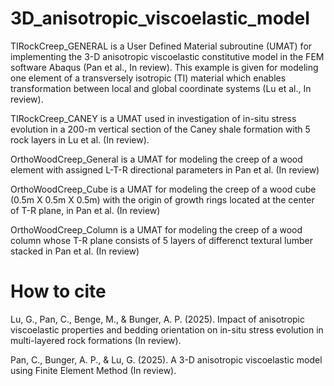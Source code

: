 # 3D_anisotropic_viscoelastic_model
TIRockCreep_GENERAL is a User Defined Material subroutine (UMAT) for implementing the 3-D anisotropic viscoelastic constitutive model in the FEM software Abaqus (Pan et al., In review). This example is given for modeling one element of a transversely isotropic (TI) material which enables transformation between local and global coordinate systems (Lu et al., In review).

TIRockCreep_CANEY is a UMAT used in investigation of in-situ stress evolution in a 200-m vertical section of the Caney shale formation with 5 rock layers in Lu et al. (In review).

OrthoWoodCreep_General is a UMAT for modeling the creep of a wood element with assigned L-T-R directional parameters in Pan et al. (In review)

OrthoWoodCreep_Cube is a UMAT for modeling the creep of a wood cube (0.5m X 0.5m X 0.5m) with the origin of growth rings located at the center of T-R plane, in Pan et al. (In review)

OrthoWoodCreep_Column is a UMAT for modeling the creep of a wood column whose T-R plane  consists of 5 layers of differenct textural lumber stacked in Pan et al. (In review)

# How to cite
Lu, G., Pan, C., Benge, M., & Bunger, A. P. (2025). Impact of anisotropic viscoelastic properties and bedding orientation on in-situ stress evolution in multi-layered rock formations (In review).

Pan, C., Bunger, A. P., & Lu, G. (2025). A 3-D anisotropic viscoelastic model using Finite Element Method (In review).
